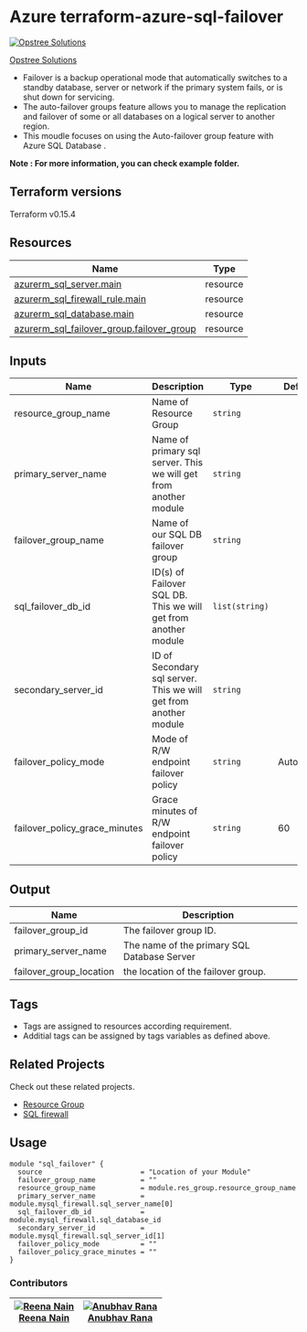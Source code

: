  Azure terraform-azure-sql-failover
 =====================================
 
 [![Opstree Solutions][opstree_avatar]][opstree_homepage]

[Opstree Solutions][opstree_homepage]

  [opstree_homepage]: https://opstree.github.io/
  [opstree_avatar]: https://img.cloudposse.com/150x150/https://github.com/opstree.png
  
  
* Failover is a backup operational mode that automatically switches to a standby database,
  server or network if the primary system fails, or is shut down for servicing. 
* The auto-failover groups feature allows you to manage the replication and failover of some or all databases on a logical server to another region.
* This moudle focuses on using the Auto-failover group feature with Azure SQL Database .

**Note : For more information, you can check example folder.**

Terraform versions
------------------
Terraform v0.15.4

Resources
------
| Name | Type |
|------|------|
| [azurerm_sql_server.main](https://registry.terraform.io/providers/hashicorp/azurerm/latest/docs/resources/sql_server) | resource |
| [azurerm_sql_firewall_rule.main](https://registry.terraform.io/providers/hashicorp/azurerm/latest/docs/resources/sql_firewall_rule) | resource |
| [azurerm_sql_database.main](https://registry.terraform.io/providers/hashicorp/azurerm/latest/docs/resources/sql_database) | resource |
| [azurerm_sql_failover_group.failover_group](https://registry.terraform.io/providers/hashicorp/azurerm/latest/docs/resources/sql_failover_group) | resource |


Inputs
------
| Name | Description | Type | Default | Required |
|------|-------------|------|---------|:--------:|
| resource_group_name | Name of Resource Group | `string` |  | yes |
| primary_server_name | Name of primary sql server. This we will get from another module | `string` |  | yes |
| failover_group_name | Name of our SQL DB failover group | `string` | | yes |
| sql_failover_db_id | ID(s) of Failover SQL DB. This we will get from another module | `list(string)` | | yes |
| secondary_server_id | ID of Secondary sql server. This we will get from another module | `string` | | yes |
| failover_policy_mode | Mode of R/W endpoint failover policy | `string` | Automatic | no |
| failover_policy_grace_minutes | Grace minutes of R/W endpoint failover policy | `string` | 60 | no |


Output
------
| Name | Description |
|------|-------------|  
| failover_group_id | The failover group ID. |
| primary_server_name | The name of the primary SQL Database Server |
| failover_group_location | the location of the failover group. |

Tags
----
* Tags are assigned to resources according requirement.
* Additial tags can be assigned by tags variables as defined above.

## Related Projects

Check out these related projects.

* [Resource Group](https://registry.terraform.io/modules/OT-terraform-azure-modules/resource-group/azure/latest)
* [SQL firewall](https://github.com/OT-terraform-azure-modules/terraform-azure-sql-db)


Usage
-----
```hcl
module "sql_failover" {
  source                        = "Location of your Module"
  failover_group_name           = ""
  resource_group_name           = module.res_group.resource_group_name
  primary_server_name           = module.mysql_firewall.sql_server_name[0]
  sql_failover_db_id            = module.mysql_firewall.sql_database_id
  secondary_server_id           = module.mysql_firewall.sql_server_id[1]
  failover_policy_mode          = ""
  failover_policy_grace_minutes = ""
}

```

### Contributors
|  [![Reena Nain][Reena_avatar]][Reena_homepage]<br/>[Reena Nain][Reena_homepage] | [![Anubhav Rana][Anubhav_avatar]][Anubhav_homepage]<br/>[Anubhav Rana][Anubhav_homepage] |
|---|---|


  [reena_homepage]: https://www.linkedin.com/in/reena-nain-616b97213  
  [reena_avatar]: https://gitlab.com/uploads/-/system/user/avatar/9292330/avatar.png?width=400
  [anubhav_homepage]: https://gitlab.com/anubhavrana008
  [anubhav_avatar]: https://gitlab.com/uploads/-/system/user/avatar/10197169/avatar.png?width=400
